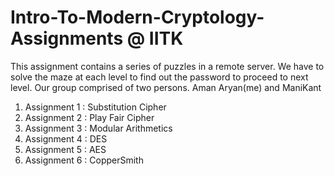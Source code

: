 # Intro-To-Modern-Cryptology-Assignments @ IITK
This assignment contains a series of puzzles in a remote server. We have to solve the maze at each level to find out the password to proceed to next level.
Our group comprised of two persons. Aman Aryan(me) and ManiKant

1. Assignment 1 : Substitution Cipher
2. Assignment 2 : Play Fair Cipher
3. Assignment 3 : Modular Arithmetics
4. Assignment 4 : DES
5. Assignment 5 : AES
6. Assignment 6 : CopperSmith
